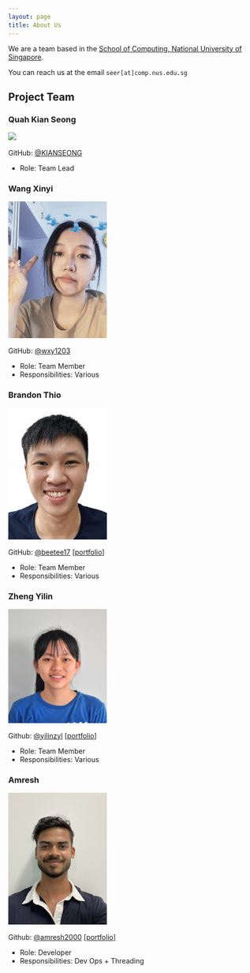 ```yaml
---
layout: page
title: About Us
---
```


We are a team based in the [School of Computing, National University of Singapore](http://www.comp.nus.edu.sg).

You can reach us at the email `seer[at]comp.nus.edu.sg`

## Project Team

### Quah Kian Seong

<img src="images/kianseong.png" width="200px">

GitHub: [@KIANSEONG](https://github.com/KIANSEONG)

* Role: Team Lead

### Wang Xinyi

<img src="images/wxy1203.png" width="200px">

GitHub: [@wxy1203](https://github.com/wxy1203)

* Role: Team Member
* Responsibilities: Various


### Brandon Thio

<img src="images/beetee17.png" width="200px">

GitHub: [@beetee17](https://github.com/beetee17)
[[portfolio](team/beetee17.md)]

* Role: Team Member
* Responsibilities: Various

### Zheng Yilin


<img src="images/yilinzyl.png" width="200px">

Github: [@yilinzyl](http://github.com/yilinzyl)
[[portfolio](team/yilinzyl.md)]

* Role: Team Member
* Responsibilities: Various

### Amresh

<img src="images/amresh2000.png" width="200px">

Github: [@amresh2000](http://github.com/amresh2000)
[[portfolio](team/amresh.md)]

* Role: Developer
* Responsibilities: Dev Ops + Threading
